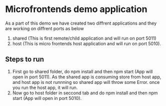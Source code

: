 # Microfrontends demo application
As a part of this demo we have created two diffrent applications and they are working on diffrent ports as below
1. shared (This is first remote/child application and will run on port 5011)
2. host (This is micro frontends host application and will run on port 5010).

## Steps to run
1. First go to shared folder, do npm install and then npm start (App will open in port 5011).
As the shared app is consuming store from host app, and host app is not runnning so shared app will throw some Error. once you run the host app, it will run. 
2. Now go to host folder in seccond tab and do npm install and then npm start (App will open in port 5010).
